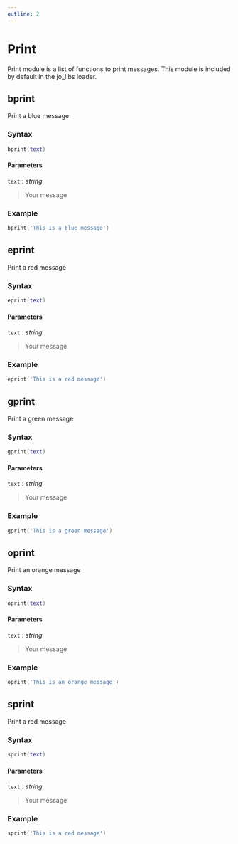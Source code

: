 ```yaml
---
outline: 2
---
```

# Print

Print module is a list of functions to print messages. This module is included by default in the jo_libs loader.

## bprint
Print a blue message
### Syntax
```lua
bprint(text)
```
#### Parameters
`text` : *string*
> Your message
  
### Example
```lua
bprint('This is a blue message')
```

## eprint
Print a red message
### Syntax
```lua
eprint(text)
```
#### Parameters
`text` : *string*
> Your message
  
### Example
```lua
eprint('This is a red message')
```

## gprint
Print a green message
### Syntax
```lua
gprint(text)
```
#### Parameters
`text` : *string*
> Your message
  
### Example
```lua
gprint('This is a green message')
```

## oprint
Print an orange message
### Syntax
```lua
oprint(text)
```
#### Parameters
`text` : *string*
> Your message
  
### Example
```lua
oprint('This is an orange message')
```

## sprint
Print a red message
### Syntax
```lua
sprint(text)
```
#### Parameters
`text` : *string*
> Your message
  
### Example
```lua
sprint('This is a red message')
```

